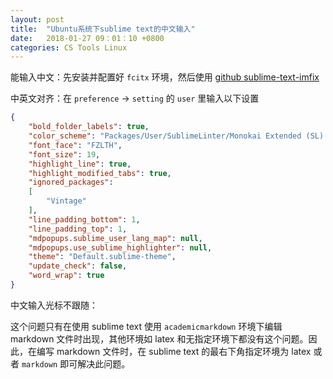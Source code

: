```yaml
---
layout: post
title:  "Ubuntu系统下sublime text的中文输入"
date:   2018-01-27 09：01：10 +0800
categories: CS Tools Linux
---
```




能输入中文：先安装并配置好 `fcitx` 环境，然后使用 [github sublime-text-imfix](https://github.com/lyfeyaj/sublime-text-imfix)

中英文对齐：在 `preference` -> `setting` 的 `user` 里输入以下设置

```json
{
	"bold_folder_labels": true,
	"color_scheme": "Packages/User/SublimeLinter/Monokai Extended (SL).tmTheme",
	"font_face": "FZLTH",
	"font_size": 19,
	"highlight_line": true,
	"highlight_modified_tabs": true,
	"ignored_packages":
	[
		"Vintage"
	],
	"line_padding_bottom": 1,
	"line_padding_top": 1,
	"mdpopups.sublime_user_lang_map": null,
	"mdpopups.use_sublime_highlighter": null,
	"theme": "Default.sublime-theme",
	"update_check": false,
	"word_wrap": true
}
```

中文输入光标不跟随：

这个问题只有在使用 sublime text 使用 `academicmarkdown` 环境下编辑 markdown 文件时出现，其他环境如 latex 和无指定环境下都没有这个问题。因此，在编写 markdown 文件时，在 sublime text 的最右下角指定环境为 latex 或者 `markdown` 即可解决此问题。